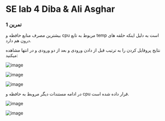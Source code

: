 # SE lab 4 Diba & Ali Asghar



### تمرین 1
بیشترین مصرف منابع حافظه و cpu مربوط به تابع temp است به دلیل اینکه حلقه های درون هم دارد.

نتایج پروفایل کردن را به ترتیب قبل از دادن ورودی و بعد از دو ورودی و در انتها مشاهده میکنید:

![image](https://user-images.githubusercontent.com/45358173/235175733-a227fde4-fd3f-4623-ab14-4e96d978d8c1.png)


![image](https://user-images.githubusercontent.com/45358173/235175778-7058d111-99a0-4555-89f7-46db65e1c853.png)


![image](https://user-images.githubusercontent.com/45358173/235175811-451b2ec3-d7a7-4bbe-ba04-0b0407d65c31.png)


در ادامه مستندات دیگر مروبط به حافظه و cpu قرار داده شده است.

![image](https://user-images.githubusercontent.com/45358173/235175858-6f066c52-bec2-4e4d-a146-46f593102797.png)

![image](https://user-images.githubusercontent.com/45358173/235175893-c1e1c62f-ea9a-4d49-9515-98fbdca21da0.png)

